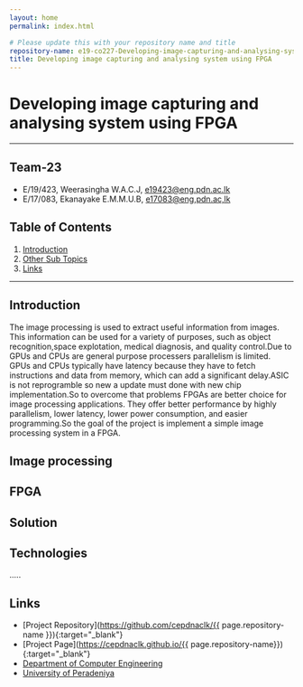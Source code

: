 ```yaml
---
layout: home
permalink: index.html

# Please update this with your repository name and title
repository-name: e19-co227-Developing-image-capturing-and-analysing-system-using-FPGA
title: Developing image capturing and analysing system using FPGA
---
```


[comment]: # "This is the standard layout for the project, but you can clean this and use your own template"

# Developing image capturing and analysing system using FPGA

---

<!-- 
This is a sample image, to show how to add images to your page. To learn more options, please refer [this](https://projects.ce.pdn.ac.lk/docs/faq/how-to-add-an-image/)

![Sample Image](./images/sample.png)
 -->

## Team-23
-  E/19/423, Weerasingha W.A.C.J, [e19423@eng.pdn.ac.lk](mailto:name@email.com)
-  E/17/083, Ekanayake E.M.M.U.B, [e17083@eng,pdn.ac,lk](mailto:name@email.com)

## Table of Contents
1. [Introduction](#introduction)
2. [Other Sub Topics](#other-sub-topics)
3. [Links](#links)

---

## Introduction

The image processing is used to extract useful information from images. This information can be used for a variety of purposes, such as object recognition,space explotation, medical diagnosis, and quality control.Due to GPUs and CPUs are general purpose processers  parallelism is limited. GPUs and CPUs typically have latency  because they have to fetch instructions and data from memory, which can add a significant delay.ASIC is not reprogramble so new a update must done with new chip implementation.So to overcome that problems FPGAs are better choice for image processing applications. They offer better performance by highly parallelism, lower latency, lower power consumption, and easier programming.So the goal of the project is implement a simple image processing system in a FPGA.

## Image processing
## FPGA
## Solution
## Technologies

.....

## Links

- [Project Repository](https://github.com/cepdnaclk/{{ page.repository-name }}){:target="_blank"}
- [Project Page](https://cepdnaclk.github.io/{{ page.repository-name}}){:target="_blank"}
- [Department of Computer Engineering](http://www.ce.pdn.ac.lk/)
- [University of Peradeniya](https://eng.pdn.ac.lk/)


[//]: # (Please refer this to learn more about Markdown syntax)
[//]: # (https://github.com/adam-p/markdown-here/wiki/Markdown-Cheatsheet)
